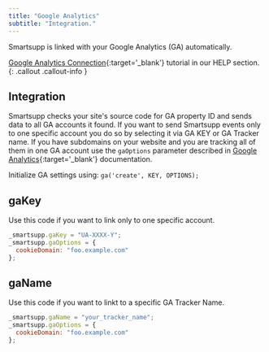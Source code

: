 ```yaml
---
title: "Google Analytics"
subtitle: "Integration."
---
```


Smartsupp is linked with your Google Analytics (GA) automatically.

[Google Analytics Connection](https://www.smartsupp.com/help/google-analytics/){:target='\_blank'} tutorial in our HELP section.
{: .callout .callout-info }

## Integration

Smartsupp checks your site's source code for GA property ID and sends data to all GA accounts it found. If you want to send Smartsupp events only to one specific account you do so by selecting it via GA KEY or GA Tracker name. If you have subdomains on your website and you are tracking all of them in one GA account use the `gaOptions` parameter described in [Google Analytics](https://developers.google.com/analytics/devguides/collection/analyticsjs/#customizeTracker){:target='\_blank'} documentation.

Initialize GA settings using: `ga('create', KEY, OPTIONS);`

## gaKey

Use this code if you want to link only to one specific account.

```js
_smartsupp.gaKey = "UA-XXXX-Y";
_smartsupp.gaOptions = {
  cookieDomain: "foo.example.com"
};
```

## gaName

Use this code if you want to linkt to a specific GA Tracker Name.

```js
_smartsupp.gaName = "your_tracker_name";
_smartsupp.gaOptions = {
  cookieDomain: "foo.example.com"
};
```